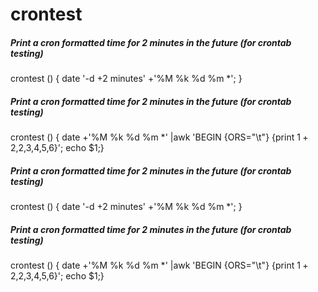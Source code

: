 # crontest

##### Print a cron formatted time for 2 minutes in the future (for crontab testing)

   crontest  () { date '-d +2 minutes' +'%M %k %d %m *'; }

##### Print a cron formatted time for 2 minutes in the future (for crontab testing)

   crontest  () { date +'%M %k %d %m *' |awk 'BEGIN {ORS="\t"} {print $1+2,$2,$3,$4,$5,$6}'; echo $1;}

##### Print a cron formatted time for 2 minutes in the future (for crontab testing)

   crontest  () { date '-d +2 minutes' +'%M %k %d %m *'; }

##### Print a cron formatted time for 2 minutes in the future (for crontab testing)

   crontest  () { date +'%M %k %d %m *' |awk 'BEGIN {ORS="\t"} {print $1+2,$2,$3,$4,$5,$6}'; echo $1;}
